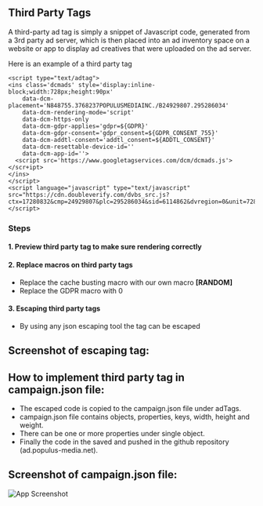 ## Third Party Tags

A third-party ad tag is simply a snippet of Javascript code, generated from a 3rd party ad server, which is then placed into an ad inventory space on a website or app to display ad creatives that were uploaded on the ad server.

Here is an example of a third party tag

~~~~~
<script type="text/adtag">
<ins class='dcmads' style='display:inline-block;width:728px;height:90px'
    data-dcm-placement='N848755.3768237POPULUSMEDIAINC./B24929807.295286034'
    data-dcm-rendering-mode='script'
    data-dcm-https-only
    data-dcm-gdpr-applies='gdpr=${GDPR}'
    data-dcm-gdpr-consent='gdpr_consent=${GDPR_CONSENT_755}'
    data-dcm-addtl-consent='addtl_consent=${ADDTL_CONSENT}'
    data-dcm-resettable-device-id=''
    data-dcm-app-id=''>
  <script src='https://www.googletagservices.com/dcm/dcmads.js'></scr+ipt>
</ins>
</script>
<script language="javascript" type="text/javascript" src="https://cdn.doubleverify.com/dvbs_src.js?ctx=17280832&cmp=24929807&plc=295286034&sid=6114862&dvregion=0&unit=728x90">
</script>
~~~~~
### Steps

#### 1. Preview third party tag to make sure rendering correctly



#### 2. Replace macros on third party tags

* Replace the cache busting macro with our own macro **[RANDOM]**
* Replace the GDPR macro with 0
 
 #### 3. Escaping third party tags
 
 * By using any json escaping tool the tag can be escaped 
 



## Screenshot of escaping tag:



 ## How to implement third party tag in campaign.json file:

  * The escaped code is copied to the campaign.json file under adTags. 
  * campaign.json file contains objects, properties, keys, width, height and weight.
  * There can be one or more properties under single object.
  * Finally the code in the saved and pushed in the github repository (ad.populus-media.net).

  
## Screenshot of campaign.json file:

![App Screenshot](https://user-images.githubusercontent.com/81978167/134121816-67976274-bc9e-4852-908d-65e86c8f324c.png)
